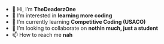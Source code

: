- 👋 Hi, I’m **TheDeaderzOne**
- 👀 I’m interested in **learning more coding**
- 🌱 I’m currently learning **Competitive Coding (USACO)**
- 💞️ I’m looking to collaborate on **nothin much, just a student**
- 📫 How to reach me **nah**

<!---
TheDeaderzOne/TheDeaderzOne is a ✨ special ✨ repository because its `README.md` (this file) appears on your GitHub profile.
You can click the Preview link to take a look at your changes.
--->
